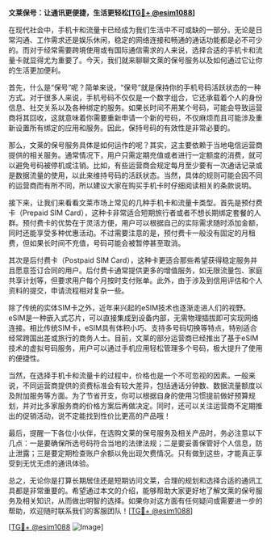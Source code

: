 **文莱保号：让通讯更便捷，生活更轻松[[TG💪+ @esim1088](https://t.me/s/esim1088)]**

在现代社会中，手机卡和流量卡已经成为我们生活中不可或缺的一部分。无论是日常沟通、工作需求还是娱乐休闲，稳定的网络连接和畅通的通话功能都是必不可少的。而对于经常需要跨境使用或有国际通信需求的人来说，选择合适的手机卡和流量卡就显得尤为重要了。今天，我们就来聊聊文莱的保号服务以及如何通过它让你的生活更加便利。

首先，什么是“保号”呢？简单来说，“保号”就是保持你的手机号码活跃状态的一种方式。对于很多人来说，手机号码不仅仅是一个数字组合，它还承载着个人的身份信息、社交关系以及各种绑定的服务。如果长时间不用某个号码，可能会导致运营商将其回收，这就意味着你需要重新申请一个新的号码，不仅麻烦而且可能涉及重新设置所有绑定的应用和服务。因此，保持号码的有效性是非常必要的。

那么，文莱的保号服务具体是如何运作的呢？其实，这主要依赖于当地电信运营商提供的相关服务。通常情况下，用户只需定期充值或者进行一定额度的消费，就可以避免号码被停机或注销。比如，有些运营商会规定每月至少要有一次通话记录或是数据流量的使用，以此来维持号码的活跃状态。当然，具体的规则可能会因不同的运营商而有所不同，所以建议大家在购买手机卡时仔细阅读相关的条款说明。

接下来，让我们来看看文莱市场上常见的几种手机卡和流量卡类型。首先是预付费卡（Prepaid SIM Card），这种卡非常适合短期旅行者或者不想长期绑定套餐的人群。预付费卡的优势在于灵活方便，用户可以根据自己的实际需求随时添加金额，同时还能享受多种优惠活动。不过需要注意的是，预付费卡一般没有固定的月租费，但如果长时间不充值，号码可能会被暂停甚至取消。

其次是后付费卡（Postpaid SIM Card），这种卡更适合那些希望获得稳定服务并且愿意签订合同的用户。后付费卡通常提供更多的增值服务，如无限流量包、家庭共享计划等，但要求用户每个月按时支付账单。此外，由于涉及到信用评估和个人资料的提交，申请流程相对复杂一些。

除了传统的实体SIM卡之外，近年来兴起的eSIM技术也逐渐走进人们的视野。eSIM是一种嵌入式芯片，可以直接集成到设备内部，无需物理插拔即可实现网络连接。相比传统SIM卡，eSIM具有体积小巧、支持多号码切换等特点，特别适合经常跨国出差或旅行的商务人士。目前，文莱的部分运营商已经推出了基于eSIM技术的虚拟号码服务，用户可以通过手机应用轻松管理多个号码，极大提升了使用的便捷性。

当然，在选择手机卡和流量卡的过程中，价格也是一个不可忽视的因素。一般来说，不同运营商提供的资费标准会有较大差异，包括通话分钟数、数据流量额度以及附加服务等方面。为了节省开支，你可以根据自身的使用习惯提前做好预算规划，并对比多家服务商的价格方案后再做决定。同时，还可以关注运营商不定期推出的促销活动，说不定能找到性价比更高的产品哦！

最后，提醒一下各位小伙伴，在选购文莱的保号服务及相关产品时，务必注意以下几点：一是要确保所选号码符合当地的法律法规；二是要妥善保管好个人信息，防止泄露；三是要定期检查账户余额以免出现欠费情况。只有做到这些，才能真正享受到无忧无虑的通讯体验。

总之，无论你是打算长期居住还是短期访问文莱，合理的规划和选择合适的通讯工具都是非常重要的。希望通过本文的介绍，能够帮助大家更好地了解文莱的保号服务及相关知识，从而做出明智的选择。如果你对这方面有任何疑问或需要进一步的帮助，欢迎随时联系我们的客服团队！[[TG💪+ @esim1088](https://t.me/s/esim1088)]

[[TG💪+ @esim1088](https://t.me/s/esim1088) ![Image](https://i.postimg.cc/4NQfJmqS/Snipaste-2025-05-13-00-14-12.png)]